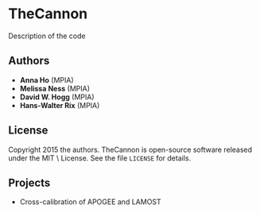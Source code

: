 TheCannon
=========

Description of the code

Authors
-------

* **Anna Ho** (MPIA)
* **Melissa Ness** (MPIA)
* **David W. Hogg** (MPIA)
* **Hans-Walter Rix** (MPIA)

License
-------

Copyright 2015 the authors. TheCannon is open-source software released under 
the MIT \ License. See the file ``LICENSE`` for details.

Projects
--------

* Cross-calibration of APOGEE and LAMOST
